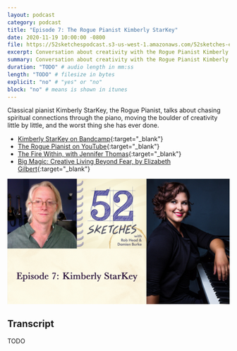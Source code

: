 ```yaml
---
layout: podcast
category: podcast
title: "Episode 7: The Rogue Pianist Kimberly StarKey"
date: 2020-11-19 10:00:00 -0800
file: https://52sketchespodcast.s3-us-west-1.amazonaws.com/52sketches-episode-007-KimberlyStarKey.mp3
excerpt: Conversation about creativity with the Rogue Pianist Kimberly StarKey
summary: Conversation about creativity with the Rogue Pianist Kimberly StarKey
duration: "TODO" # audio length in mm:ss
length: "TODO" # filesize in bytes
explicit: "no" # "yes" or "no"
block: "no" # means is shown in itunes
---
```


Classical pianist Kimberly StarKey, the Rogue Pianist, talks about chasing
spiritual connections through the piano, moving the boulder of creativity
little by little, and the worst thing she has ever done.

- [Kimberly StarKey on Bandcamp](https://kimberlystarkey.bandcamp.com){:target="_blank"}
- [The Rogue Pianist on YouTube](https://www.youtube.com/channel/UCpfC4Uvuy_P1uVehPChKRmA){:target="_blank"}
- [The Fire Within, with Jennifer Thomas](https://www.youtube.com/watch?v=sSSj0nTsytg){:target="_blank"}
- [Big Magic: Creative Living Beyond Fear, by Elizabeth Gilbert](https://www.amazon.com/Big-Magic-Creative-Living-Beyond/dp/1594634726){:target="_blank"}

![52 Sketches episode 7 — Kimberly StarKey](/images/Ep7-Kimberly-StarKey.png)

## Transcript

TODO
